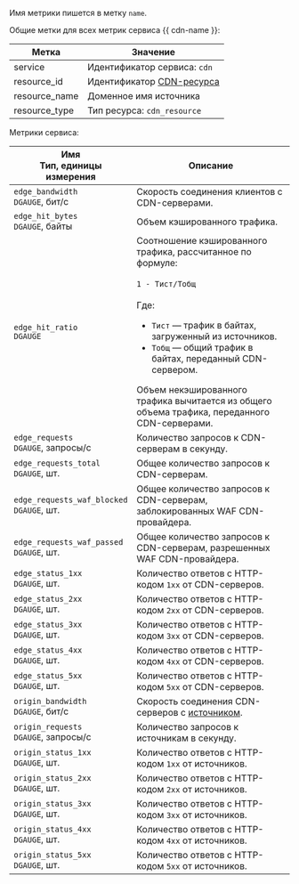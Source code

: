 Имя метрики пишется в метку `name`.

Общие метки для всех метрик сервиса {{ cdn-name }}:

Метка | Значение
----|----
service | Идентификатор сервиса: `cdn`
resource_id | Идентификатор [CDN-ресурса](../../../cdn/concepts/resource.md)
resource_name | Доменное имя источника
resource_type | Тип ресурса: `cdn_resource`

Метрики сервиса:

| Имя<br>Тип, единицы измерения | Описание |
----|----
`edge_bandwidth`<br/>`DGAUGE`, бит/с | Скорость соединения клиентов с CDN-серверами.
`edge_hit_bytes`<br/>`DGAUGE`, байты | Объем кэшированного трафика.
`edge_hit_ratio`<br/>`DGAUGE` | Соотношение кэшированного трафика, рассчитанное по формуле:<br/><br/>`1 - Тист/Тобщ`<br/><br/>Где:<br/><ul><li>`Тист` — трафик в байтах, загруженный из источников.</li><li>`Тобщ` — общий трафик в байтах, переданный CDN-сервером.</li></ul>Объем некэшированного трафика вычитается из общего объема трафика, переданного CDN-серверами.
`edge_requests`<br/>`DGAUGE`, запросы/с | Количество запросов к CDN-серверам в секунду.
`edge_requests_total`<br/>`DGAUGE`, шт. | Общее количество запросов к CDN-серверам.
`edge_requests_waf_blocked`<br/>`DGAUGE`, шт. | Общее количество запросов к CDN-серверам, заблокированных WAF CDN-провайдера.
`edge_requests_waf_passed`<br/>`DGAUGE`, шт. | Общее количество запросов к CDN-серверам, разрешенных WAF CDN-провайдера.
`edge_status_1xx`<br/>`DGAUGE`, шт. | Количество ответов с HTTP-кодом `1xx` от CDN-серверов.
`edge_status_2xx`<br/>`DGAUGE`, шт. | Количество ответов с HTTP-кодом `2xx` от CDN-серверов.
`edge_status_3xx`<br/>`DGAUGE`, шт. | Количество ответов с HTTP-кодом `3xx` от CDN-серверов.
`edge_status_4xx`<br/>`DGAUGE`, шт. | Количество ответов с HTTP-кодом `4xx` от CDN-серверов.
`edge_status_5xx`<br/>`DGAUGE`, шт. | Количество ответов с HTTP-кодом `5xx` от CDN-серверов.
`origin_bandwidth`<br/>`DGAUGE`, бит/с | Скорость соединения CDN-серверов с [источником](../../../cdn/concepts/origins.md).
`origin_requests`<br/>`DGAUGE`, запросы/с | Количество запросов к источникам в секунду.
`origin_status_1xx`<br/>`DGAUGE`, шт. | Количество ответов с HTTP-кодом `1xx` от источников.
`origin_status_2xx`<br/>`DGAUGE`, шт. | Количество ответов с HTTP-кодом `2xx` от источников.
`origin_status_3xx`<br/>`DGAUGE`, шт. | Количество ответов с HTTP-кодом `3xx` от источников.
`origin_status_4xx`<br/>`DGAUGE`, шт. | Количество ответов с HTTP-кодом `4xx` от источников.
`origin_status_5xx`<br/>`DGAUGE`, шт. | Количество ответов с HTTP-кодом `5xx` от источников.